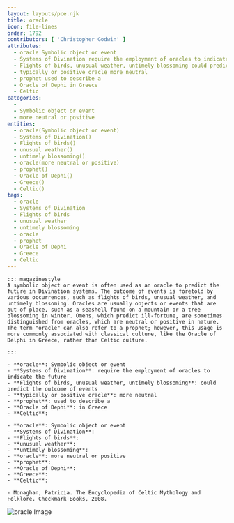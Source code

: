 ```yaml
---
layout: layouts/pce.njk
title: oracle
icon: file-lines
order: 1792
contributors: [ 'Christopher Godwin' ]
attributes:
  - oracle Symbolic object or event
  - Systems of Divination require the employment of oracles to indicate the future
  - Flights of birds, unusual weather, untimely blossoming could predict the outcome of events
  - typically or positive oracle more neutral
  - prophet used to describe a
  - Oracle of Dephi in Greece
  - Celtic 
categories:
  - 
  - Symbolic object or event
  - more neutral or positive
entities:
  - oracle(Symbolic object or event)
  - Systems of Divination()
  - Flights of birds()
  - unusual weather()
  - untimely blossoming()
  - oracle(more neutral or positive)
  - prophet()
  - Oracle of Dephi()
  - Greece()
  - Celtic()
tags:
  - oracle
  - Systems of Divination
  - Flights of birds
  - unusual weather
  - untimely blossoming
  - oracle
  - prophet
  - Oracle of Dephi
  - Greece
  - Celtic
---
```

``` tab [group1:Info]
::: magazinestyle
A symbolic object or event is often used as an oracle to predict the future in Divination systems. The outcome of events is foretold by various occurrences, such as flights of birds, unusual weather, and untimely blossoming. Oracles are usually objects or events that are out of place, such as a seashell found on a mountain or a tree blossoming in winter. Omens, which predict ill-fortune, are sometimes distinguished from oracles, which are neutral or positive in nature. The term "oracle" can also refer to a prophet; however, this usage is more commonly associated with classical culture, like the Oracle of Delphi in Greece, rather than Celtic culture.

:::
```
``` tab [group1:Attributes]
- **oracle**: Symbolic object or event
- **Systems of Divination**: require the employment of oracles to indicate the future
- **Flights of birds, unusual weather, untimely blossoming**: could predict the outcome of events
- **typically or positive oracle**: more neutral
- **prophet**: used to describe a
- **Oracle of Dephi**: in Greece
- **Celtic**: 
```
``` tab [group1:Entities]
- **oracle**: Symbolic object or event
- **Systems of Divination**: 
- **Flights of birds**: 
- **unusual weather**: 
- **untimely blossoming**: 
- **oracle**: more neutral or positive
- **prophet**: 
- **Oracle of Dephi**: 
- **Greece**: 
- **Celtic**: 
```
``` tab [group1:Sources]
- Monaghan, Patricia. The Encyclopedia of Celtic Mythology and Folklore. Checkmark Books, 2008.
```
![oracle Image](https://upload.wikimedia.org/wikipedia/commons/thumb/f/fa/John_William_Waterhouse_-_Consulting_the_Oracle_-_Christie%27s.jpg/1200px-John_William_Waterhouse_-_Consulting_the_Oracle_-_Christie%27s.jpg)
